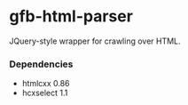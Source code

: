 # gfb-html-parser

JQuery-style wrapper for crawling over HTML.

### Dependencies

* htmlcxx 0.86
* hcxselect 1.1
